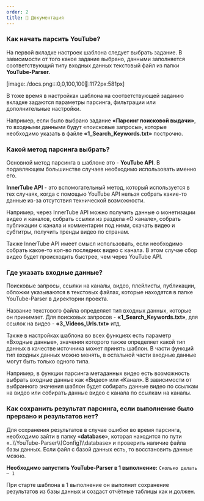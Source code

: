```yaml
---
order: 2
title: 📕 Документация
---
```


### Как начать парсить YouTube?

На первой вкладке настроек шаблона следует выбрать задание. В зависимости от того какое задание выбрано, данными заполняется соответствующий типу входных данных текстовый файл из папки **YouTube-Parser.**

[image:./docs.png:::0,0,100,100:100::1172px:581px]



В тоже время в настройках шаблона на соответствующей заданию вкладке задаются параметры парсинга, фильтрации или дополнительные настройки.

Например, если было выбрано задание **«Парсинг поисковой выдачи»**, то входными данными будут «поисковые запросы», которые необходимо указать в файле **«1_Search_Keywords.txt»** построчно.

### Какой метод парсинга выбрать?

Основной метод парсинга в шаблоне это - **YouTube API**. В подавляющем большинстве случаев необходимо использовать именно его.

**InnerTube API** - это вспомогательный метод, который используется в тех случаях, когда с помощью YouTube API нельзя собрать какие-то данные из-за отсутствия технической возможности.

Например, через InnerTube API можно получить данные о монетизации видео и каналов, собрать ссылки из раздела «О канале», собрать публикации с канала и комментарии под ними, скачать видео и субтитры, получить тренды видео по странам.

Также InnerTube API имеет смысл использовать, если необходимо собрать какое-то кол-во последних видео с канала. В этом случае сбор видео будет происходить быстрее, чем через YouTube API.

### **Где указать входные данные?**

Поисковые запросы, ссылки на каналы, видео, плейлисты, публикации, обложки указываются в текстовых файлах, которые находятся в папке YouTube-Parser в директории проекта.

Название текстового файла определяет тип входных данных, которые он принимает. Для поисковых запросов - **«1_Search_Keywords.txt»**, для ссылок на видео - **«3_Videos_Urls.txt»** итд.

Также в настройках шаблона во всех функциях есть параметр «Входные данные», значения которого также определяет какой тип данных в качестве источника может принять шаблон. В части функций тип входных данных можно менять, в остальной части входные данные могут быть только одного типа.

Например, в функции парсинга метаданных видео есть возможность выбрать входные данные как «Видео» или «Канал». В зависимости от выбранного значения шаблон будет собирать данные видео по ссылкам на видео или собирать данные видео с канала по ссылкам на каналы.

### Как сохранить результат парсинга, если выполнение было прервано и результатов нет?

Для сохранения результатов в случае ошибки во время парсинга, необходимо зайти в папку «**database**», которая находится по пути «..\\\\YouTube-Parser\\\\\[Config\]\\\\database» и проверить наличие файла базы данных. Если файл с базой данных есть, то восстановить данные можно.

**Необходимо запустить YouTube-Parser в 1 выполнение:** `Сколько делать – 1`

При старте шаблона в 1 выполнение он выполнит сохранение результатов из базы данных и создаст отчётные таблицы как и должен.
